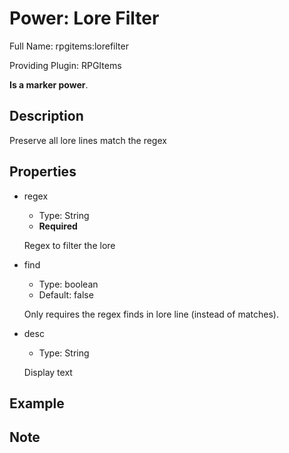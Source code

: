 # Power: Lore Filter

<!-- This file is generated ingame by `/rpgitem gen-wiki`. -->
<!-- Please only edit between "beginCustomXXXX" and "endCustomXXXX".  -->
<!-- If you want to edit description of this power or property, -->
<!-- please edit corresponding section in "resources/lang/en_US.yml" -->

Full Name: rpgitems:lorefilter

Providing Plugin: RPGItems

**Is a marker power**.

<!-- beginCustomHeader -->
<!-- endCustomHeader -->

## Description

Preserve all lore lines match the regex
<!-- beginCustomDescription -->
<!-- endCustomDescription -->

## Properties

* regex

  * Type: String
  * **Required**

  Regex to filter the lore

* find

  * Type: boolean
  * Default: false

  Only requires the regex finds in lore line (instead of matches).

* desc

  * Type: String

  Display text

<!-- beginCustomProperties -->
<!-- endCustomProperties -->

## Example

<!-- beginCustomExample -->
<!-- endCustomExample -->

## Note

<!-- beginCustomNote -->
<!-- endCustomNote -->